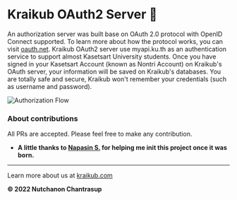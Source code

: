 # Kraikub OAuth2 Server 🚀

An authorization server was built base on OAuth 2.0 protocol with OpenID Connect supported. To learn more about how the protocol works, you can visit
[oauth.net](https://oauth.net/2/). Kraikub OAuth2 server use myapi.ku.th as an authentication service to support almost Kasetsart University students. 
Once you have signed in your Kasetsart Account (known as Nontri Account) on Kraikub's OAuth server, your information will be saved on Kraikub's 
databases. You are totally safe and secure, Kraikub won't remember your credentials (such as username and password).

![Authorization Flow](https://user-images.githubusercontent.com/62375505/206862485-112a9dd8-9516-438d-8ee3-c67852d0df98.png)

### About contributions
All PRs are accepted. Please feel free to make any contribution.

- **A little thanks to [Napasin S.](https://github.com/frankydesu) for helping me init this project once it was born.** 

<hr />

Learn more about us at [kraikub.com](https://kraikub.com)

**© 2022 Nutchanon Chantrasup**
